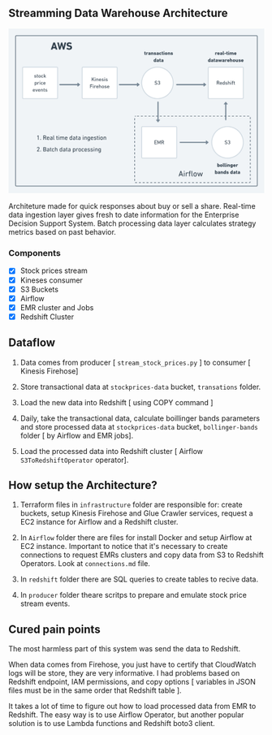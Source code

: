 ## Streamming Data Warehouse Architecture

![](https://github.com/spacemarcio/streaming-data-warehouse/blob/048f22429caefd85e98d6d8fb853cf9e9aa583e1/readme-images/architeture.png)

Architeture made for quick responses about buy or sell a share. Real-time data ingestion layer gives fresh to date information for the Enterprise Decision Support System. Batch processing data layer calculates strategy metrics based on past behavior.   

### Components

- [X] Stock prices stream
- [X] Kineses consumer
- [X] S3 Buckets
- [X] Airflow
- [X] EMR cluster and Jobs
- [X] Redshift Cluster

## Dataflow
1. Data comes from producer [ `stream_stock_prices.py` ] to consumer [ Kinesis Firehose]

2. Store transactional data at `stockprices-data` bucket, `transations` folder.

3. Load the new data into Redshift [ using COPY command ]

4. Daily, take the transactional data, calculate boillinger bands parameters and store processed data at `stockprices-data` bucket, `bollinger-bands` folder [ by Airflow and EMR jobs].

5. Load the processed data into Redshift cluster [ Airflow `S3ToRedshiftOperator` operator].

## How setup the Architecture?

1. Terraform files in `infrastructure` folder are responsible for: create buckets, setup Kinesis Firehose and Glue Crawler services, request a EC2 instance for Airflow and a Redshift cluster.

2. In `Airflow` folder there are files for install Docker and setup Airflow at EC2 instance. Important to notice that it's necessary to create connections to request EMRs clusters and copy data from S3 to Redshift Operators. Look at `connections.md` file.

3. In `redshift` folder there are SQL queries to create tables to recive data.

4. In `producer` folder theare scritps to prepare and emulate stock price stream events.

## Cured pain points 

The most harmless part of this system was send the data to Redshift. 

When data comes from Firehose, you just have to certify that CloudWatch logs will be store, they are very informative. I had problems based on Redshift endpoint, IAM permissions, and copy options [ variables in JSON files must be in the same order that Redshift table ].

It takes a lot of time to figure out how to load processed data from EMR to Redshift. The easy way is to use Airflow Operator, but another popular solution is to use Lambda functions and Redshift boto3 client.